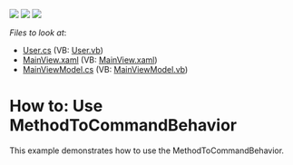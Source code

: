 <!-- default badges list -->
![](https://img.shields.io/endpoint?url=https://codecentral.devexpress.com/api/v1/VersionRange/128658301/21.1.5%2B)
[![](https://img.shields.io/badge/Open_in_DevExpress_Support_Center-FF7200?style=flat-square&logo=DevExpress&logoColor=white)](https://supportcenter.devexpress.com/ticket/details/T197053)
[![](https://img.shields.io/badge/📖_How_to_use_DevExpress_Examples-e9f6fc?style=flat-square)](https://docs.devexpress.com/GeneralInformation/403183)
<!-- default badges end -->
<!-- default file list -->
*Files to look at*:

* [User.cs](./CS/MethodToCommandExample/Common/User.cs) (VB: [User.vb](./VB/MethodToCommandExample/Common/User.vb))
* [MainView.xaml](./CS/MethodToCommandExample/View/MainView.xaml) (VB: [MainView.xaml](./VB/MethodToCommandExample/View/MainView.xaml))
* [MainViewModel.cs](./CS/MethodToCommandExample/ViewModel/MainViewModel.cs) (VB: [MainViewModel.vb](./VB/MethodToCommandExample/ViewModel/MainViewModel.vb))
<!-- default file list end -->
# How to: Use MethodToCommandBehavior


This example demonstrates how to use the MethodToCommandBehavior.

<br/>


